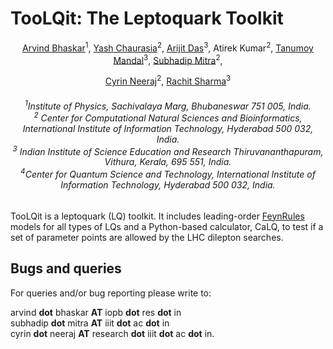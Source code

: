 # TooLQit: The Leptoquark Toolkit
<div align="center">
        
[Arvind Bhaskar](https://inspirehep.net/authors/1821728)<sup>1</sup>, [Yash Chaurasia](https://inspirehep.net/authors/2627239)<sup>2</sup>, [Arijit Das](https://inspirehep.net/authors/2160592)<sup>3</sup>, Atirek Kumar<sup>2</sup>, [Tanumoy Mandal](https://inspirehep.net/authors/1078070)<sup>3</sup>, [Subhadip Mitra](https://inspirehep.net/authors/1037136)<sup>2</sup>,

[Cyrin Neeraj](https://inspirehep.net/authors/1904817)<sup>2</sup>, [Rachit Sharma](https://inspirehep.net/authors/2739739)<sup>3</sup>
<h6>

<sup>1</sup>Institute of Physics, Sachivalaya Marg, Bhubaneswar 751 005, India. <br>
<sup>2</sup> Center for Computational Natural Sciences and Bioinformatics, International Institute of Information Technology, Hyderabad 500 032, India. <br>
<sup>3</sup> Indian Institute of Science Education and Research Thiruvananthapuram, Vithura, Kerala, 695 551, India. <br>
<sup>4</sup>Center for Quantum Science and Technology, International Institute of Information Technology, Hyderabad 500 032, India. 

</h6>
</div>

TooLQit is a leptoquark (LQ) toolkit. It includes leading-order [FeynRules](https://feynrules.irmp.ucl.ac.be) models for all types of LQs and a Python-based calculator, CaLQ, to test if a set of parameter points are allowed by the LHC dilepton searches.


## Bugs and queries

For queries and/or bug reporting please write to: 

arvind **dot** bhaskar **AT** iopb **dot** res **dot** in <br>
subhadip **dot** mitra **AT** iiit **dot** ac **dot** in <br>
cyrin **dot** neeraj **AT** research **dot** iiit **dot** ac **dot** in.
